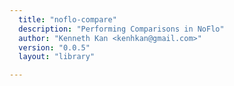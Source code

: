 ```yaml
---
  title: "noflo-compare"
  description: "Performing Comparisons in NoFlo"
  author: "Kenneth Kan <kenhkan@gmail.com>"
  version: "0.0.5"
  layout: "library"

---
```

